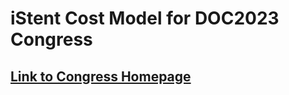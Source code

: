 # iStent Cost Model for DOC2023 Congress

## [Link to Congress Homepage](https://www.doc-nuernberg.de)
